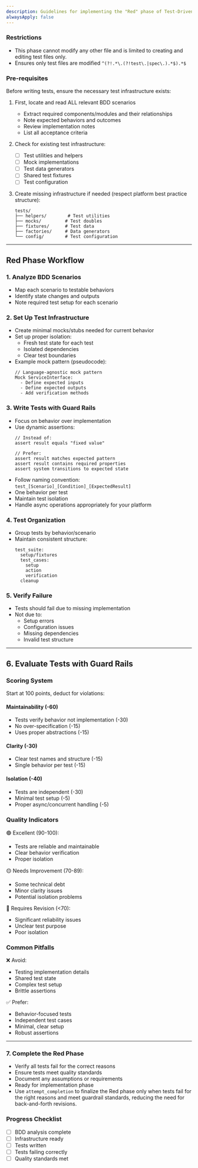 ```yaml
---
description: Guidelines for implementing the "Red" phase of Test-Driven Development
alwaysApply: false
---
```


<tdd-red-phase>

### Restrictions

- This phase cannot modify any other file and is limited to creating and editing test files only.  
- Ensures only test files are modified `^(?!.*\.(?!test\.|spec\.).*$).*$` 

### Pre-requisites  
Before writing tests, ensure the necessary test infrastructure exists:  

1. First, locate and read ALL relevant BDD scenarios
   - Extract required components/modules and their relationships
   - Note expected behaviors and outcomes
   - Review implementation notes
   - List all acceptance criteria

2. Check for existing test infrastructure:  
   - [ ] Test utilities and helpers
   - [ ] Mock implementations
   - [ ] Test data generators
   - [ ] Shared test fixtures
   - [ ] Test configuration

3. Create missing infrastructure if needed (respect platform best practice structure):  
   ```
   tests/
   ├── helpers/        # Test utilities
   ├── mocks/         # Test doubles
   ├── fixtures/      # Test data
   ├── factories/     # Data generators
   └── config/        # Test configuration
   ```

---

## Red Phase Workflow  

### 1. Analyze BDD Scenarios  
- Map each scenario to testable behaviors
- Identify state changes and outputs
- Note required test setup for each scenario

### 2. Set Up Test Infrastructure  
- Create minimal mocks/stubs needed for current behavior
- Set up proper isolation:
  - Fresh test state for each test
  - Isolated dependencies
  - Clear test boundaries
- Example mock pattern (pseudocode):
  ```
  // Language-agnostic mock pattern
  Mock ServiceInterface:
    - Define expected inputs
    - Define expected outputs
    - Add verification methods
  ```

### 3. Write Tests with Guard Rails  
- Focus on behavior over implementation
- Use dynamic assertions:
  ```
  // Instead of:
  assert result equals "fixed value"
  
  // Prefer:
  assert result matches expected pattern
  assert result contains required properties
  assert system transitions to expected state
  ```
- Follow naming convention: `test_[Scenario]_[Condition]_[ExpectedResult]`
- One behavior per test
- Maintain test isolation
- Handle async operations appropriately for your platform

### 4. Test Organization
- Group tests by behavior/scenario
- Maintain consistent structure:
  ```
  test_suite:
    setup/fixtures
    test_cases:
      setup
      action
      verification
    cleanup
  ```

### 5. Verify Failure  
- Tests should fail due to missing implementation
- Not due to:
  - Setup errors
  - Configuration issues
  - Missing dependencies
  - Invalid test structure

---

## 6. Evaluate Tests with Guard Rails  

### Scoring System  
Start at 100 points, deduct for violations:  

#### Maintainability (-60)  
- Tests verify behavior not implementation (-30)
- No over-specification (-15)
- Uses proper abstractions (-15)

#### Clarity (-30)  
- Clear test names and structure (-15)
- Single behavior per test (-15)

#### Isolation (-40)  
- Tests are independent (-30)
- Minimal test setup (-5)
- Proper async/concurrent handling (-5)

### Quality Indicators  
🟢 Excellent (90-100):
- Tests are reliable and maintainable
- Clear behavior verification
- Proper isolation

🟡 Needs Improvement (70-89):
- Some technical debt
- Minor clarity issues
- Potential isolation problems

🔴 Requires Revision (<70):
- Significant reliability issues
- Unclear test purpose
- Poor isolation

### Common Pitfalls
❌ Avoid:
- Testing implementation details
- Shared test state
- Complex test setup
- Brittle assertions

✅ Prefer:
- Behavior-focused tests
- Independent test cases
- Minimal, clear setup
- Robust assertions

---

### 7. Complete the Red Phase  
- Verify all tests fail for the correct reasons
- Ensure tests meet quality standards
- Document any assumptions or requirements
- Ready for implementation phase
- Use `attempt_completion` to finalize the Red phase only when tests fail for the right reasons and meet guardrail standards, reducing the need for back-and-forth revisions.


### Progress Checklist
- [ ] BDD analysis complete
- [ ] Infrastructure ready
- [ ] Tests written
- [ ] Tests failing correctly
- [ ] Quality standards met

</tdd-red-phase>
